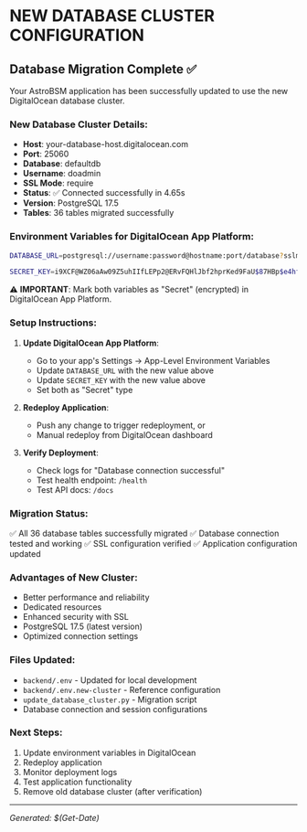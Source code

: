 # NEW DATABASE CLUSTER CONFIGURATION

## Database Migration Complete ✅

Your AstroBSM application has been successfully updated to use the new DigitalOcean database cluster.

### New Database Cluster Details:
- **Host**: your-database-host.digitalocean.com
- **Port**: 25060
- **Database**: defaultdb
- **Username**: doadmin
- **SSL Mode**: require
- **Status**: ✅ Connected successfully in 4.65s
- **Version**: PostgreSQL 17.5
- **Tables**: 36 tables migrated successfully

### Environment Variables for DigitalOcean App Platform:

```bash
DATABASE_URL=postgresql://username:password@hostname:port/database?sslmode=require

SECRET_KEY=i9XCF@WZ06aAw09Z5uhIIfLEPp2@ERvFQHlJbf2hprKed9FaU$87HBp$e4hfx9Hh7
```

⚠️ **IMPORTANT**: Mark both variables as "Secret" (encrypted) in DigitalOcean App Platform.

### Setup Instructions:

1. **Update DigitalOcean App Platform**:
   - Go to your app's Settings → App-Level Environment Variables
   - Update `DATABASE_URL` with the new value above
   - Update `SECRET_KEY` with the new value above
   - Set both as "Secret" type

2. **Redeploy Application**:
   - Push any change to trigger redeployment, or
   - Manual redeploy from DigitalOcean dashboard

3. **Verify Deployment**:
   - Check logs for "Database connection successful"
   - Test health endpoint: `/health`
   - Test API docs: `/docs`

### Migration Status:
✅ All 36 database tables successfully migrated
✅ Database connection tested and working
✅ SSL configuration verified
✅ Application configuration updated

### Advantages of New Cluster:
- Better performance and reliability
- Dedicated resources
- Enhanced security with SSL
- PostgreSQL 17.5 (latest version)
- Optimized connection settings

### Files Updated:
- `backend/.env` - Updated for local development
- `backend/.env.new-cluster` - Reference configuration
- `update_database_cluster.py` - Migration script
- Database connection and session configurations

### Next Steps:
1. Update environment variables in DigitalOcean
2. Redeploy application
3. Monitor deployment logs
4. Test application functionality
5. Remove old database cluster (after verification)

---
*Generated: $(Get-Date)*
